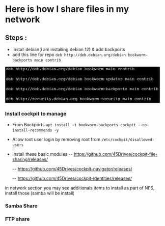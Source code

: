 # Here is how I share files in my network 

## Steps : 
- Install debian(i am installing debian 12) & add backports
- add this line for repo ```deb http://deb.debian.org/debian bookworm-backports main contrib```

![deb-repo](/images/backports_install_deb12.jpg)

### Install cockpit to manage 

- From Backports 
```apt install -t bookworm-backports cockpit --no-install-recommends -y```

- Allow root user login by removing root from  ```/etc/cockpit/disallowed-users ```

- Install these basic modules 
  -- https://github.com/45Drives/cockpit-file-sharing/releases/
  
  -- https://github.com/45Drives/cockpit-navigator/releases/
  
  -- https://github.com/45Drives/cockpit-identities/releases/

in network section you may see additionals items to install as part of NFS, install those (samba will be install)

### Samba Share 

### FTP share
